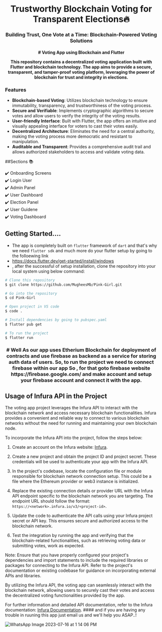 <h1 align="center">Trustworthy Blockchain Voting for Transparent Elections🔥 </h1> 
<h3 align="center"> Building Trust, One Vote at a Time: Blockchain-Powered Voting Solutions</h3>

<h4 align="center" > # Voting App using Blockchain and Flutter

This repository contains a decentralized voting application built with Flutter and blockchain technology. The app aims to provide a secure, transparent, and tamper-proof voting platform, leveraging the power of blockchain for trust and integrity in elections.
</h4>
<p>
<h3> Features</h3>

- **Blockchain-based Voting**: Utilizes blockchain technology to ensure immutability, transparency, and trustworthiness of the voting process.
- **Secure and Verifiable**: Implements cryptographic algorithms to secure votes and allow users to verify the integrity of the voting results.
- **User-friendly Interface**: Built with Flutter, the app offers an intuitive and visually appealing interface for voters to cast their votes easily.
- **Decentralized Architecture**: Eliminates the need for a central authority, making the voting process more democratic and resistant to manipulation.
- **Auditable and Transparent**: Provides a comprehensive audit trail and allows authorized stakeholders to access and validate voting data.
<p>
##Sections 📚

✔️ Onboarding Screens\
✔️ Login User\
✔️ Admin Panel\
✔️ User Dashboard\
✔️ Election Panel\
✔️ User Guidene\
✔️ Voting Dashboard


## Getting Started....
- The app is completely built on `flutter` framework of `dart` and that's why we need `flutter sdk` and much more do your flutter setup by going to the folloewing link
- https://docs.flutter.dev/get-started/install/windows
-  , after the successful of setup installation, clone the repository into your local system using below command:

```bash
# Clone this repository
$ git clone https://github.com/MugheesMb/Pink-Girl.git

# Go into the repository
$ cd Pink-Girl

# Open project in VS code
$ code .

# Install dependencies by going to pubspec.yaml
$ flutter pub get

# To run the project
$ flutter run

```

<h3 align="center"> # Well As our app uses Etherium Blockchain for deployment of contracts and use firebase as backend as a service for storing auth data of users. So, to run the project we need to connect firebase within our app So , for that goto firebase website https://firebase.google.com/  and make account and setup your firebase account and connect it with the app. </h3>

<h2>Usage of Infura API in the Project</h2> 

The voting app project leverages the Infura API to interact with the blockchain network and access necessary blockchain functionalities. Infura provides a convenient and reliable way to connect to various blockchain networks without the need for running and maintaining your own blockchain node.

To incorporate the Infura API into the project, follow the steps below:

1. Create an account on the Infura website: [Infura](https://infura.io/).

2. Create a new project and obtain the project ID and project secret. These credentials will be used to authenticate your app with the Infura API.

3. In the project's codebase, locate the configuration file or module responsible for blockchain network connection setup. This could be a file where the Ethereum provider or web3 instance is initialized.

4. Replace the existing connection details or provider URL with the Infura API endpoint specific to the blockchain network you are targeting. The endpoint URL should follow the format: `https://<network>.infura.io/v3/<project-id>`.

5. Update the code to authenticate the API calls using your Infura project secret or API key. This ensures secure and authorized access to the blockchain network.

6. Test the integration by running the app and verifying that the blockchain-related functionalities, such as retrieving voting data or submitting votes, work as expected.

Note: Ensure that you have properly configured your project's dependencies and import statements to include the required libraries or packages for connecting to the Infura API. Refer to the project's documentation or existing codebase for guidance on incorporating external APIs and libraries.

By utilizing the Infura API, the voting app can seamlessly interact with the blockchain network, allowing users to securely cast their votes and access the decentralized voting functionalities provided by the app.

For further information and detailed API documentation, refer to the Infura documentation: [Infura Documentation](https://infura.io/docs).  #### and if you are having any trouble in ruuning this app just email us and we'll help you ASAP..!



![WhatsApp Image 2023-07-16 at 1 14 06 PM](https://github.com/matifpervaizofficial/Tranparent-Voting-Mobile-Application/assets/91389997/6413ab59-b7a3-4a40-93bc-b8165b03d006)
